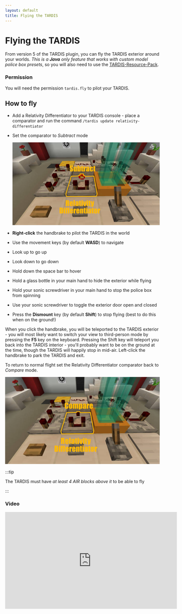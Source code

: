 ```yaml
---
layout: default
title: Flying the TARDIS
---
```


# Flying the TARDIS

From version 5 of the TARDIS plugin, you can fly the TARDIS exterior around your worlds.
_This is a __Java__ only feature that works with custom model police box presets_, so you will also need to use the
[TARDIS-Resource-Pack](/resource-packs).

### Permission

You will need the permission `tardis.fly` to pilot your TARDIS.

## How to fly

- Add a Relativity Differentiator to your TARDIS console - place a comparator and run the command `/tardis update relativity-differentiator`
- Set the comparator to _Subtract_ mode

  ![Comparator subtract mode](/images/docs/subtract.jpg)

- __Right-click__ the handbrake to pilot the TARDIS in the world
- Use the movement keys (by default __WASD__) to navigate
- Look up to go up
- Look down to go down
- Hold down the space bar to hover
- Hold a glass bottle in your main hand to hide the exterior while flying
- Hold your sonic screwdriver in your main hand to stop the police box from spinning
- Use your sonic screwdriver to toggle the exterior door open and closed
- Press the __Dismount__ key (by default __Shift__) to stop flying (best to do this when on the ground!)

When you click the handbrake, you will be teleported to the TARDIS exterior - you will most
likely want to switch your view to third-person mode by pressing the __F5__ key on the keyboard.
Pressing the Shift key will teleport you back into the TARDIS interior - you'll probably want to be on the ground at
the time, though the TARDIS will happily stop in mid-air. Left-click the handbrake to park the TARDIS and exit.

To return to normal flight set the Relativity Differentiator comparator back to _Compare_ mode.

![Comparator compare mode](/images/docs/compare.jpg)

:::tip

The TARDIS must have _at least 4 AIR blocks above it_ to be able to fly

:::

### Video

<iframe width="560" height="315" src="https://www.youtube.com/embed/BhHO95slXZ0" title="YouTube video player"
frameborder="0" allow="accelerometer; autoplay; clipboard-write; encrypted-media; gyroscope; picture-in-picture; web-share" allowfullscreen></iframe>
